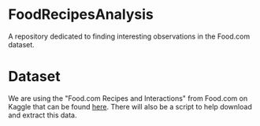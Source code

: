 # FoodRecipesAnalysis
A repository dedicated to finding interesting observations in the Food.com dataset.


# Dataset
We are using the "Food.com Recipes and Interactions" from Food.com on Kaggle that can be found [here](https://www.kaggle.com/datasets/shuyangli94/food-com-recipes-and-user-interactions/data?select=PP_users.csv). There will also be a script to help download and extract this data.


